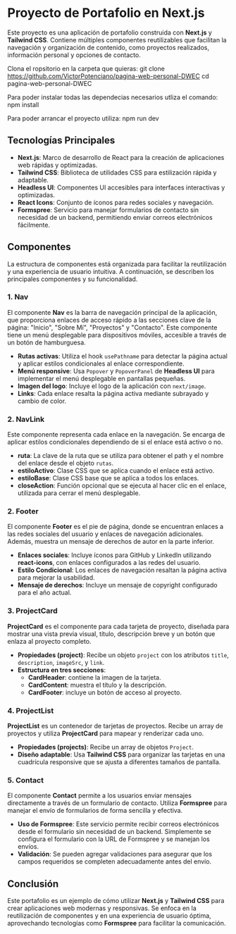 # Proyecto de Portafolio en Next.js

Este proyecto es una aplicación de portafolio construida con **Next.js** y **Tailwind CSS**. Contiene múltiples componentes reutilizables que facilitan la navegación y organización de contenido, como proyectos realizados, información personal y opciones de contacto.

Clona el ropsitorio en la carpeta que quieras:
  git clone https://github.com/VictorPotenciano/pagina-web-personal-DWEC
  cd pagina-web-personal-DWEC

Para poder instalar todas las dependecias necesarios utliza el comando:
    npm install

Para poder arrancar el proyecto utiliza:
    npm run dev


## Tecnologías Principales

- **Next.js**: Marco de desarrollo de React para la creación de aplicaciones web rápidas y optimizadas.
- **Tailwind CSS**: Biblioteca de utilidades CSS para estilización rápida y adaptable.
- **Headless UI**: Componentes UI accesibles para interfaces interactivas y optimizadas.
- **React Icons**: Conjunto de íconos para redes sociales y navegación.
- **Formspree**: Servicio para manejar formularios de contacto sin necesidad de un backend, permitiendo enviar correos electrónicos fácilmente.

## Componentes

La estructura de componentes está organizada para facilitar la reutilización y una experiencia de usuario intuitiva. A continuación, se describen los principales componentes y su funcionalidad.

### 1. Nav

El componente **Nav** es la barra de navegación principal de la aplicación, que proporciona enlaces de acceso rápido a las secciones clave de la página: "Inicio", "Sobre Mí", "Proyectos" y "Contacto". Este componente tiene un menú desplegable para dispositivos móviles, accesible a través de un botón de hamburguesa.

- **Rutas activas**: Utiliza el hook `usePathname` para detectar la página actual y aplicar estilos condicionales al enlace correspondiente.
- **Menú responsive**: Usa `Popover` y `PopoverPanel` de **Headless UI** para implementar el menú desplegable en pantallas pequeñas.
- **Imagen del logo**: Incluye el logo de la aplicación con `next/image`.
- **Links**: Cada enlace resalta la página activa mediante subrayado y cambio de color.

### 2. NavLink

Este componente representa cada enlace en la navegación. Se encarga de aplicar estilos condicionales dependiendo de si el enlace está activo o no.

- **ruta**: La clave de la ruta que se utiliza para obtener el path y el nombre del enlace desde el objeto `rutas`.
- **estiloActivo**:  Clase CSS que se aplica cuando el enlace está activo.
- **estiloBase**: Clase CSS base que se aplica a todos los enlaces.
- **closeAction**: Función opcional que se ejecuta al hacer clic en el enlace, utilizada para cerrar el menú desplegable.



### 2. Footer

El componente **Footer** es el pie de página, donde se encuentran enlaces a las redes sociales del usuario y enlaces de navegación adicionales. Además, muestra un mensaje de derechos de autor en la parte inferior.

- **Enlaces sociales**: Incluye íconos para GitHub y LinkedIn utilizando **react-icons**, con enlaces configurados a las redes del usuario.
- **Estilo Condicional**: Los enlaces de navegación resaltan la página activa para mejorar la usabilidad.
- **Mensaje de derechos**: Incluye un mensaje de copyright configurado para el año actual.

### 3. ProjectCard

**ProjectCard** es el componente para cada tarjeta de proyecto, diseñada para mostrar una vista previa visual, título, descripción breve y un botón que enlaza al proyecto completo.

- **Propiedades (project)**: Recibe un objeto `project` con los atributos `title`, `description`, `imageSrc`, y `link`.
- **Estructura en tres secciones**:
  - **CardHeader**: contiene la imagen de la tarjeta.
  - **CardContent**: muestra el título y la descripción.
  - **CardFooter**: incluye un botón de acceso al proyecto.

### 4. ProjectList

**ProjectList** es un contenedor de tarjetas de proyectos. Recibe un array de proyectos y utiliza **ProjectCard** para mapear y renderizar cada uno.

- **Propiedades (projects)**: Recibe un array de objetos `Project`.
- **Diseño adaptable**: Usa **Tailwind CSS** para organizar las tarjetas en una cuadrícula responsive que se ajusta a diferentes tamaños de pantalla.

### 5. Contact

El componente **Contact** permite a los usuarios enviar mensajes directamente a través de un formulario de contacto. Utiliza **Formspree** para manejar el envío de formularios de forma sencilla y efectiva.

- **Uso de Formspree**: Este servicio permite recibir correos electrónicos desde el formulario sin necesidad de un backend. Simplemente se configura el formulario con la URL de Formspree y se manejan los envíos.
- **Validación**: Se pueden agregar validaciones para asegurar que los campos requeridos se completen adecuadamente antes del envío.

## Conclusión

Este portafolio es un ejemplo de cómo utilizar **Next.js** y **Tailwind CSS** para crear aplicaciones web modernas y responsivas. Se enfoca en la reutilización de componentes y en una experiencia de usuario óptima, aprovechando tecnologías como **Formspree** para facilitar la comunicación.

